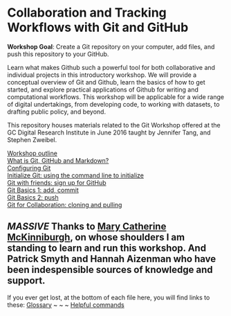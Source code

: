 # Collaboration and Tracking Workflows with Git and GitHub

**Workshop Goal**: Create a Git repository on your computer, add files, and push this repository to your GitHub.

Learn what makes Github such a powerful tool for both collaborative and individual projects in this introductory workshop. We will provide a conceptual overview of Git and Github, learn the basics of how to get started, and explore practical applications of Github for writing and computational workflows. This workshop will be applicable for a wide range of digital undertakings, from developing code, to working with datasets, to drafting public policy, and beyond.

This repository houses materials related to the Git Workshop offered at the GC Digital Research Institute in June 2016 taught by Jennifer Tang, and Stephen Zweibel.

[Workshop outline](outline.md)  
[What is Git, GitHub and Markdown?](concept.md)  
[Configuring Git](gitconfig.md)  
[Initialize Git: using the command line to initialize](commandline.md)  
[Git with friends: sign up for GitHub](github.md)  
[Git Basics 1: add, commit](gitaction.md)  
[Git Basics 2: push](gitpush.md)  
[Git for Collaboration: cloning and pulling](gitpull.md)  

_MASSIVE_ Thanks to **[Mary Catherine McKinniburgh](https://github.com/mckinniburgh/gitWorkshop)**, on whose shoulders I am standing to learn and run this workshop. And Patrick Smyth and Hannah Aizenman who have been indespensible sources of knowledge and support.
---
If you ever get lost, at the bottom of each file here, you will find links to these:
[Glossary](glossary.md) ~ ~ ~ [Helpful commands](helpfulcommands.md)
